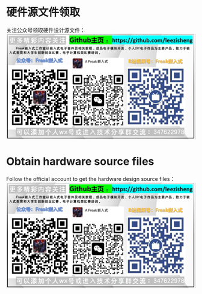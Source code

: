 # 硬件源文件领取
关注公众号领取硬件设计源文件：
![](..\image\FreakStudio_Contact.png)
# Obtain hardware source files
Follow the official account to get the hardware design source files：
![](..\image\FreakStudio_Contact.png)